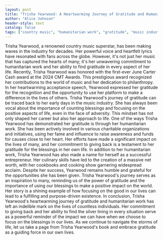 ```yaml
---
layout: post
title: "Trisha Yearwood: A Heartwarming Journey of Gratitude and Humanitarian Work"
author: "Alice Johnson"
header-style: text
catalog: false
tags: ["country music", "humanitarian work", "gratitude", "music industry", "philanthropy"]
---
```


Trisha Yearwood, a renowned country music superstar, has been making waves in the industry for decades. Her powerful voice and heartfelt lyrics have resonated with fans across the globe. However, it's not just her music that has captured the hearts of many; it's her unwavering commitment to humanitarian work and her ability to find gratitude in every aspect of her life. Recently, Trisha Yearwood was honored with the first-ever June Carter Cash award at the 2024 CMT Awards. This prestigious award recognized her contributions to the world of music and her dedication to philanthropy. In her heartwarming acceptance speech, Yearwood expressed her gratitude for the recognition and the opportunity to use her platform to make a difference in the lives of others. Trisha Yearwood's journey of gratitude can be traced back to her early days in the music industry. She has always been vocal about the importance of counting blessings and focusing on the positive aspects of life, even in the face of adversity. This mindset has not only shaped her career but also her approach to life. One of the ways Trisha Yearwood has demonstrated her gratitude is through her humanitarian work. She has been actively involved in various charitable organizations and initiatives, using her fame and influence to raise awareness and funds for causes close to her heart. Her efforts have made a significant impact on the lives of many, and her commitment to giving back is a testament to her gratitude for the blessings in her own life. In addition to her humanitarian work, Trisha Yearwood has also made a name for herself as a successful entrepreneur. Her culinary skills have led to the creation of a massive net worth, with her cookbooks and cooking show garnering widespread acclaim. Despite her success, Yearwood remains humble and grateful for the opportunities she has been given. Trisha Yearwood's journey serves as an inspiration to many, reminding us of the power of gratitude and the importance of using our blessings to make a positive impact on the world. Her story is a shining example of how focusing on the good in our lives can lead to a fulfilling and purpose-driven existence. In conclusion, Trisha Yearwood's heartwarming journey of gratitude and humanitarian work has left an indelible mark on the lives of countless individuals. Her commitment to giving back and her ability to find the silver lining in every situation serve as a powerful reminder of the impact we can have when we choose to focus on the blessings in our lives. As we continue to navigate the storms of life, let us take a page from Trisha Yearwood's book and embrace gratitude as a guiding force in our own lives.